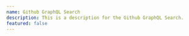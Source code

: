 ```yaml
---
name: Github GraphQL Search
description: This is a description for the Github GraphQL Search.
featured: false
---
```

